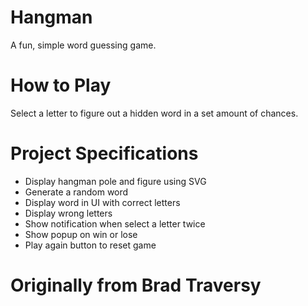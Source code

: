 # Hangman
A fun, simple word guessing game.

# How to Play
Select a letter to figure out a hidden word in a set amount of chances.

# Project Specifications
* Display hangman pole and figure using SVG
* Generate a random word
* Display word in UI with correct letters
* Display wrong letters
* Show notification when select a letter twice
* Show popup on win or lose
* Play again button to reset game
 

 # Originally from Brad Traversy 